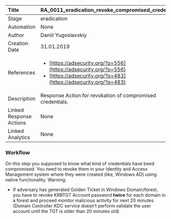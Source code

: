| Title          | RA_0011_eradication_revoke_compromised_credentials                                                                                                      |
|:---------------|:-----------------------------------------------------------------------------------------------------------------|
| Stage    | eradication                                                            |
| Automation | None |
| Author    | Daniil Yugoslavskiy                                                          |
| Creation Date    | 31.01.2019                                            |
| References     |<ul><li>[https://adsecurity.org/?p=556](https://adsecurity.org/?p=556)</li><li>[https://adsecurity.org/?p=483](https://adsecurity.org/?p=483)</li></ul>                                  |
| Description    | Response Action for revokation of compromised credentials.                                                               |
| Linked Response Actions | None |
| Linked Analytics | None |


### Workflow

On this step you supposed to know what kind of credentials have beed compromised.
You need to revoke them in your Identity and Access Management system where they were created (like, Windows AD) using native functionality.
Warning:
- If adversary has generated Golden Ticket in Windows Domain/forest, you have to revoke KRBTGT Account password **twice** for each domain in a forest and proceed monitor malicious activity for next 20 minutes (Domain Controller KDC service doesn’t perform validate the user account until the TGT is older than 20 minutes old)
